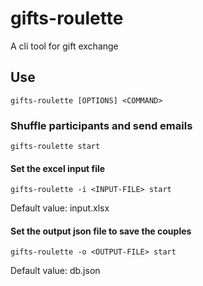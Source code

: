 # gifts-roulette
A cli tool for gift exchange

## Use
```
gifts-roulette [OPTIONS] <COMMAND>
```
### Shuffle participants and send emails
```
gifts-roulette start
```
#### Set the excel input file
```
gifts-roulette -i <INPUT-FILE> start
```
Default value: input.xlsx

#### Set the output json file to save the couples
```
gifts-roulette -o <OUTPUT-FILE> start
```
Default value: db.json